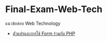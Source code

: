 # Final-Exam-Web-Tech
แนวข้อสอบ Web Technology 
* <a href="https://github.com/s6102041520165/Final-Exam-Web-Tech/blob/master/VariableFrom.md">ตัวแปรและการใช้ Form ร่วมกับ PHP</a>
